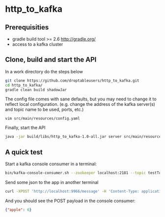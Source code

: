 # http_to_kafka

## Prerequisities
- gradle build tool >= 2.6 http://gradle.org/
- access to a kafka cluster

## Clone, build and start the API
In a work directory do the steps below

```bash
git clone https://github.com/droptableusers/http_to_kafka.git
cd http_to_kafka/
gradle clean build shadowJar
```

The config file comes with sane defaults, but you may need to change it to reflect local configuration.
(e.g. change the address of the kafka server(s) and topic name to be used, ports, etc.)
```
vim src/main/resources/config.yaml
```

Finally, start the API
```bash
java -jar build/libs/http_to_kafka-1.0-all.jar server src/main/resources/config.yaml
```

## A quick test
Start a kafka console consumer in a terminal:
```bash
bin/kafka-console-consumer.sh --zookeeper localhost:2181 --topic testTopic
```

Send some json to the app in another terminal
```bash
curl -XPOST 'http://localhost:9966/message' -H 'Content-Type: application/json' -d '{"apple": 6}'
``` 
And you should see the POST payload in the console consumer:
```json
{"apple": 6}
```
